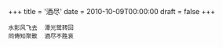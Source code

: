 +++
title = '酒尽'
date = 2010-10-09T00:00:00
draft = false
+++

```text
水影风飞去  潭光鹭转回
同俦知聚散  酒尽不胜哀
```
